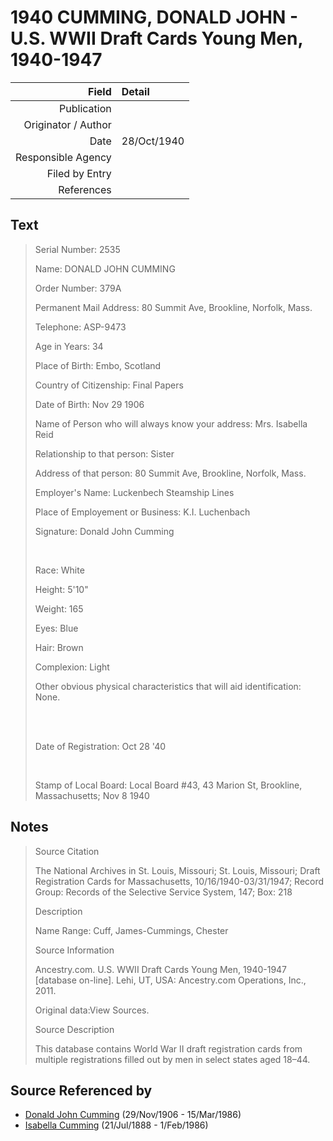﻿---
layout: page
permalink: /sources/s50984294
---

# 1940 CUMMING, DONALD JOHN - U.S. WWII Draft Cards Young Men, 1940-1947

Field | Detail
---:|:---
Publication | 
Originator / Author | 
Date | 28/Oct/1940
Responsible Agency | 
Filed by Entry | 
References | 

## Text

> Serial Number: 2535
>
> Name: DONALD JOHN CUMMING
>
> Order Number: 379A
>
> Permanent Mail Address: 80 Summit Ave, Brookline, Norfolk, Mass.
>
> Telephone: ASP-9473
>
> Age in Years: 34
>
> Place of Birth: Embo, Scotland
>
> Country of Citizenship: Final Papers
>
> Date of Birth: Nov 29 1906
>
> Name of Person who will always know your address: Mrs. Isabella Reid
>
> Relationship to that person: Sister
>
> Address of that person: 80 Summit Ave, Brookline, Norfolk, Mass.
>
> Employer's Name: Luckenbech Steamship Lines
>
> Place of Employement or Business: K.I. Luchenbach
>
> Signature: Donald John Cumming
>
> <br/>
>
> Race: White
>
> Height: 5'10"
>
> Weight: 165
>
> Eyes: Blue
>
> Hair: Brown
>
> Complexion: Light
>
> Other obvious physical characteristics that will aid identification: None.
>
> <br/>
>
> <br/>
>
> Date of Registration: Oct 28 '40
>
> <br/>
>
> Stamp of Local Board: Local Board #43, 43 Marion St, Brookline, Massachusetts; Nov 8 1940
>

## Notes

> Source Citation 
>
> The National Archives in St. Louis, Missouri; St. Louis, Missouri; Draft Registration Cards for Massachusetts, 10/16/1940-03/31/1947; Record Group: Records of the Selective Service System, 147; Box: 218
>
> Description
>
> Name Range: Cuff, James-Cummings, Chester
>
> Source Information
>
> Ancestry.com. U.S. WWII Draft Cards Young Men, 1940-1947 [database on-line]. Lehi, UT, USA: Ancestry.com Operations, Inc., 2011.
>
> Original data:View Sources.
>
> Source Description
>
> This database contains World War II draft registration cards from multiple registrations filled out by men in select states aged 18–44.
>


## Source Referenced by

* [Donald John Cumming](../people/@22331378@-donald-john-cumming-b1906-11-29-d1986-3-15.md) (29/Nov/1906 - 15/Mar/1986)
* [Isabella Cumming](../people/@84684994@-isabella-cumming-b1888-7-21-d1986-2-1.md) (21/Jul/1888 - 1/Feb/1986)
